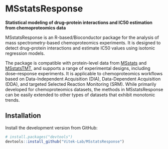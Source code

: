 # MSstatsResponse

**Statistical modeling of drug–protein interactions and IC50 estimation from chemoproteomics data**

MSstatsResponse is an R-based/Bioconductor package for the analysis of mass spectrometry-based chemoproteomics experiments. It is designed to detect drug–protein interactions and estimate IC50 values using isotonic regression models.

The package is compatible with protein-level data from [MSstats](https://github.com/Vitek-Lab/MSstats) and [MSstatsTMT](https://github.com/Vitek-Lab/MSstatsTMT), and supports a range of experimental designs, including dose–response experiments. It is applicable to chemoproteomics workflows based on Data-Independent Acquisition (DIA), Data-Dependent Acquisition (DDA), and targeted Selected Reaction Monitoring (SRM). While primarily developed for chemoproteomics datasets, the methods in MSstatsResponse can be easily extended to other types of datasets that exhibit monotonic trends.

## Installation

Install the development version from GitHub:

```r
# install.packages("devtools")
devtools::install_github("Vitek-Lab/MSstatsResponse")
```
